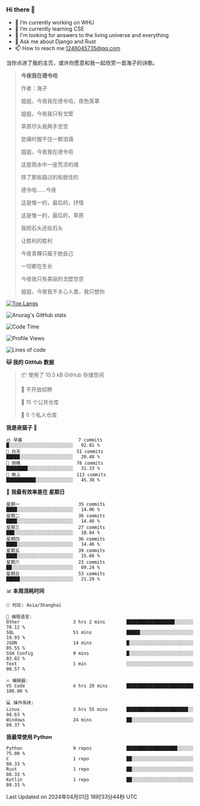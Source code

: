 ### Hi there 👋



- 🔭 I’m currently working on WHU
- 🌱 I’m currently learning CSE
- 🤔 I'm looking for answers to the living universe and everything
- 💬 Ask me about Django and Rust
- 📫 How to reach me:1246045735@qq.com

当你点进了我的主页，或许你愿意和我一起欣赏一首海子的诗歌。

>**今夜我在德令哈**
>
>作者：海子
>
>姐姐，今夜我在德令哈，夜色笼罩
>
>姐姐，今夜我只有戈壁
>
>草原尽头我两手空空
>
>悲痛时握不住一颗泪滴
>
>姐姐，今夜我在德令哈
>
>这是雨水中一座荒凉的城
>
>除了那些路过的和居住的
>
>德令哈......今夜
>
>这是惟一的，最后的，抒情
>
>这是惟一的，最后的，草原
>
>我把石头还给石头
>
>让胜利的胜利
>
>今夜青稞只属于她自己
>
>一切都在生长
>
>今夜我只有美丽的戈壁空空
>
>姐姐，今夜我不关心人类，我只想你



[![Top Langs](https://github-readme-stats.vercel.app/api/top-langs/?username=wisdomgo&theme=onedark)](https://github.com/anuraghazra/github-readme-stats)

![Anurag's GitHub stats](https://github-readme-stats.vercel.app/api?username=wisdomgo&hide=contribs,stars&theme=synthwave)

<!--START_SECTION:waka-->
![Code Time](http://img.shields.io/badge/Code%20Time-135%20hrs%2056%20mins-blue)

![Profile Views](http://img.shields.io/badge/%E4%B8%AA%E4%BA%BA%E8%B5%84%E6%96%99%E8%A7%82%E7%9C%8B%E6%AC%A1%E6%95%B0-29-blue)

![Lines of code](https://img.shields.io/badge/%E4%BB%8E%E3%80%8CHello%20World%E3%80%8D%E8%B5%B7%E6%88%91%E5%B7%B2%E7%BB%8F%E5%86%99%E4%BA%86-45.1%20thousand%20%E8%A1%8C%E4%BB%A3%E7%A0%81-blue)

**🐱 我的 GitHub 数据** 

> 📦  使用了 10.5 kB GitHub 存储空间 
 > 
> 🚫 不开放招聘
 > 
> 📜 15 个公共仓库 
 > 
> 🔑 0 个私人仓库 
 > 
**我是夜猫子 🦉** 

```text
🌞 早晨                     7 commits           █░░░░░░░░░░░░░░░░░░░░░░░░   02.81 % 
🌆 白天                     51 commits          █████░░░░░░░░░░░░░░░░░░░░   20.48 % 
🌃 傍晚                     78 commits          ████████░░░░░░░░░░░░░░░░░   31.33 % 
🌙 晚上                     113 commits         ███████████░░░░░░░░░░░░░░   45.38 % 
```
📅 **我最有效率是在 星期日** 

```text
星期一                      35 commits          ████░░░░░░░░░░░░░░░░░░░░░   14.06 % 
星期二                      36 commits          ████░░░░░░░░░░░░░░░░░░░░░   14.46 % 
星期三                      27 commits          ███░░░░░░░░░░░░░░░░░░░░░░   10.84 % 
星期四                      36 commits          ████░░░░░░░░░░░░░░░░░░░░░   14.46 % 
星期五                      39 commits          ████░░░░░░░░░░░░░░░░░░░░░   15.66 % 
星期六                      23 commits          ██░░░░░░░░░░░░░░░░░░░░░░░   09.24 % 
星期日                      53 commits          █████░░░░░░░░░░░░░░░░░░░░   21.29 % 
```


📊 **本周消耗时间** 

```text
🕑︎ 时区: Asia/Shanghai

💬 编程语言: 
Other                    3 hrs 2 mins        ██████████████████░░░░░░░   70.12 % 
SQL                      51 mins             █████░░░░░░░░░░░░░░░░░░░░   19.93 % 
JSON                     14 mins             █░░░░░░░░░░░░░░░░░░░░░░░░   05.55 % 
SSH Config               9 mins              █░░░░░░░░░░░░░░░░░░░░░░░░   03.82 % 
Text                     1 min               ░░░░░░░░░░░░░░░░░░░░░░░░░   00.57 % 

🔥 编辑器: 
VS Code                  4 hrs 20 mins       █████████████████████████   100.00 % 

💻 操作系统: 
Linux                    3 hrs 55 mins       ███████████████████████░░   90.63 % 
Windows                  24 mins             ██░░░░░░░░░░░░░░░░░░░░░░░   09.37 % 
```

**我最常使用 Python** 

```text
Python                   9 repos             ███████████████████░░░░░░   75.00 % 
C                        1 repo              ██░░░░░░░░░░░░░░░░░░░░░░░   08.33 % 
Rust                     1 repo              ██░░░░░░░░░░░░░░░░░░░░░░░   08.33 % 
Kotlin                   1 repo              ██░░░░░░░░░░░░░░░░░░░░░░░   08.33 % 
```




 Last Updated on 2024年04月01日 18时33分44秒 UTC
<!--END_SECTION:waka-->
